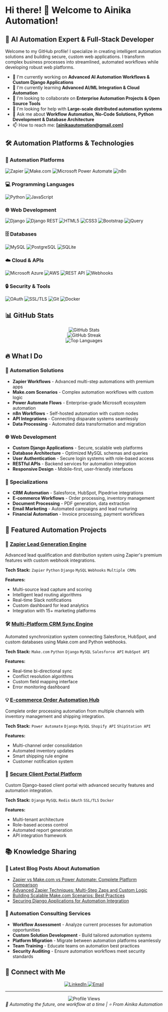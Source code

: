 # Hi there! 👋 Welcome to Ainika Automation!

## 🤖 AI Automation Expert & Full-Stack Developer

Welcome to my GitHub profile! I specialize in creating intelligent automation solutions and building secure, custom web applications. I transform complex business processes into streamlined, automated workflows while developing robust web platforms.

- 🔭 I'm currently working on **Advanced AI Automation Workflows & Custom Django Applications**
- 🌱 I'm currently learning **Advanced AI/ML Integration & Cloud Automation**
- 👯 I'm looking to collaborate on **Enterprise Automation Projects & Open Source Tools**
- 🤔 I'm looking for help with **Large-scale distributed automation systems**
- 💬 Ask me about **Workflow Automation, No-Code Solutions, Python Development & Database Architecture**
- 📫 How to reach me: **[ainikaautomation@gmail.com]**

## 🛠️ Automation Platforms & Technologies

### 🔄 Automation Platforms
![Zapier](https://img.shields.io/badge/-Zapier-FF4A00?style=flat-square&logo=zapier&logoColor=white)
![Make.com](https://img.shields.io/badge/-Make.com-6366F1?style=flat-square&logo=integromat&logoColor=white)
![Microsoft Power Automate](https://img.shields.io/badge/-Power_Automate-0066CC?style=flat-square&logo=microsoft&logoColor=white)
![n8n](https://img.shields.io/badge/-n8n-EA4B71?style=flat-square&logo=n8n&logoColor=white)

### 💻 Programming Languages
![Python](https://img.shields.io/badge/-Python-3776AB?style=flat-square&logo=python&logoColor=white)
![JavaScript](https://img.shields.io/badge/-JavaScript-F7DF1E?style=flat-square&logo=javascript&logoColor=black)

### 🌐 Web Development
![Django](https://img.shields.io/badge/-Django-092E20?style=flat-square&logo=django&logoColor=white)
![Django REST](https://img.shields.io/badge/-Django_REST-092E20?style=flat-square&logo=django&logoColor=white)
![HTML5](https://img.shields.io/badge/-HTML5-E34F26?style=flat-square&logo=html5&logoColor=white)
![CSS3](https://img.shields.io/badge/-CSS3-1572B6?style=flat-square&logo=css3&logoColor=white)
![Bootstrap](https://img.shields.io/badge/-Bootstrap-7952B3?style=flat-square&logo=bootstrap&logoColor=white)
![jQuery](https://img.shields.io/badge/-jQuery-0769AD?style=flat-square&logo=jquery&logoColor=white)

### 🗄️ Databases
![MySQL](https://img.shields.io/badge/-MySQL-4479A1?style=flat-square&logo=mysql&logoColor=white)
![PostgreSQL](https://img.shields.io/badge/-PostgreSQL-336791?style=flat-square&logo=postgresql&logoColor=white)
![SQLite](https://img.shields.io/badge/-SQLite-003B57?style=flat-square&logo=sqlite&logoColor=white)

### ☁️ Cloud & APIs
![Microsoft Azure](https://img.shields.io/badge/-Microsoft_Azure-0089D0?style=flat-square&logo=microsoft-azure&logoColor=white)
![AWS](https://img.shields.io/badge/-AWS-232F3E?style=flat-square&logo=amazon-aws&logoColor=white)
![REST API](https://img.shields.io/badge/-REST_API-02569B?style=flat-square&logo=fastapi&logoColor=white)
![Webhooks](https://img.shields.io/badge/-Webhooks-4285F4?style=flat-square&logo=google-cloud&logoColor=white)

### 🔒 Security & Tools
![OAuth](https://img.shields.io/badge/-OAuth-3C4142?style=flat-square&logo=auth0&logoColor=white)
![SSL/TLS](https://img.shields.io/badge/-SSL/TLS-721412?style=flat-square&logo=letsencrypt&logoColor=white)
![Git](https://img.shields.io/badge/-Git-F05032?style=flat-square&logo=git&logoColor=white)
![Docker](https://img.shields.io/badge/-Docker-2496ED?style=flat-square&logo=docker&logoColor=white)

## 📊 GitHub Stats

<div align="center">
  <img src="https://github-readme-stats.vercel.app/api?username=ainika-automation&show_icons=true&theme=tokyonight&count_private=true&hide_border=true" alt="GitHub Stats" />
</div>

<div align="center">
  <img src="https://github-readme-streak-stats.herokuapp.com/?user=ainika-automation&theme=tokyonight&hide_border=true" alt="GitHub Streak" />
</div>

<div align="center">
  <img src="https://github-readme-stats.vercel.app/api/top-langs/?username=ainika-automation&layout=compact&theme=tokyonight&hide_border=true" alt="Top Languages" />
</div>

## 🔥 What I Do

### 🤖 **Automation Solutions**
- **Zapier Workflows** - Advanced multi-step automations with premium apps
- **Make.com Scenarios** - Complex automation workflows with custom logic
- **Power Automate Flows** - Enterprise-grade Microsoft ecosystem automation
- **n8n Workflows** - Self-hosted automation with custom nodes
- **API Integrations** - Connecting disparate systems seamlessly
- **Data Processing** - Automated data transformation and migration

### 🌐 **Web Development**
- **Custom Django Applications** - Secure, scalable web platforms
- **Database Architecture** - Optimized MySQL schemas and queries
- **User Authentication** - Secure login systems with role-based access
- **RESTful APIs** - Backend services for automation integration
- **Responsive Design** - Mobile-first, user-friendly interfaces

### 🔧 **Specializations**
- **CRM Automation** - Salesforce, HubSpot, Pipedrive integrations
- **E-commerce Workflows** - Order processing, inventory management
- **Document Processing** - PDF generation, data extraction
- **Email Marketing** - Automated campaigns and lead nurturing
- **Financial Automation** - Invoice processing, payment workflows

## 🌟 Featured Automation Projects

### 🚀 [Zapier Lead Generation Engine](https://github.com/ainika-automation/zapier-lead-engine)
Advanced lead qualification and distribution system using Zapier's premium features with custom webhook integrations.

**Tech Stack:** `Zapier` `Python` `Django` `MySQL` `Webhooks` `Multiple CRMs`

**Features:**
- Multi-source lead capture and scoring
- Intelligent lead routing algorithms
- Real-time Slack notifications
- Custom dashboard for lead analytics
- Integration with 15+ marketing platforms

### 🛠️ [Multi-Platform CRM Sync Engine](https://github.com/ainika-automation/crm-sync-engine)
Automated synchronization system connecting Salesforce, HubSpot, and custom databases using Make.com and Python webhooks.

**Tech Stack:** `Make.com` `Python` `Django` `MySQL` `Salesforce API` `HubSpot API`

**Features:**
- Real-time bi-directional sync
- Conflict resolution algorithms  
- Custom field mapping interface
- Error monitoring dashboard

### 💡 [E-commerce Order Automation Hub](https://github.com/ainika-automation/ecommerce-automation)
Complete order processing automation from multiple channels with inventory management and shipping integration.

**Tech Stack:** `Power Automate` `Django` `MySQL` `Shopify API` `ShipStation API`

**Features:**
- Multi-channel order consolidation
- Automated inventory updates
- Smart shipping rule engine
- Customer notification system

### 🔐 [Secure Client Portal Platform](https://github.com/ainika-automation/secure-client-portal)
Custom Django-based client portal with advanced security features and automation integration.

**Tech Stack:** `Django` `MySQL` `Redis` `OAuth` `SSL/TLS` `Docker`

**Features:**
- Multi-tenant architecture
- Role-based access control
- Automated report generation
- API integration framework

## 📚 Knowledge Sharing

### 📝 Latest Blog Posts About Automation
<!-- BLOG-POST-LIST:START -->
- [Zapier vs Make.com vs Power Automate: Complete Platform Comparison](https://ainika-automation.com/blog/automation-platform-comparison)
- [Advanced Zapier Techniques: Multi-Step Zaps and Custom Logic](https://ainika-automation.com/blog/advanced-zapier-techniques)
- [Building Scalable Make.com Scenarios: Best Practices](https://ainika-automation.com/blog/scalable-make-scenarios)
- [Securing Django Applications for Automation Integration](https://ainika-automation.com/blog/secure-django-automation)
<!-- BLOG-POST-LIST:END -->

### 🎯 Automation Consulting Services
- **Workflow Assessment** - Analyze current processes for automation opportunities
- **Custom Solution Development** - Build tailored automation systems
- **Platform Migration** - Migrate between automation platforms seamlessly
- **Team Training** - Educate teams on automation best practices
- **Security Auditing** - Ensure automation workflows meet security standards

## 🤝 Connect with Me

<div align="center">
  <a href="https://linkedin.com/in/ainika-automation">
    <img src="https://img.shields.io/badge/-LinkedIn-0077B5?style=for-the-badge&logo=linkedin&logoColor=white" alt="LinkedIn" />
  </a>
  <a href="mailto:ainikaautomation@gmail.com">
    <img src="https://img.shields.io/badge/-Email-D14836?style=for-the-badge&logo=gmail&logoColor=white" alt="Email" />
  </a>
</div>

---

<div align="center">
  <img src="https://komarev.com/ghpvc/?username=ainika-automation&color=blue&style=flat-square&label=Profile+Views" alt="Profile Views" />
</div>

<div align="center">
  <i>🤖 Automating the future, one workflow at a time | ⭐️ From Ainika Automation</i>
</div>
